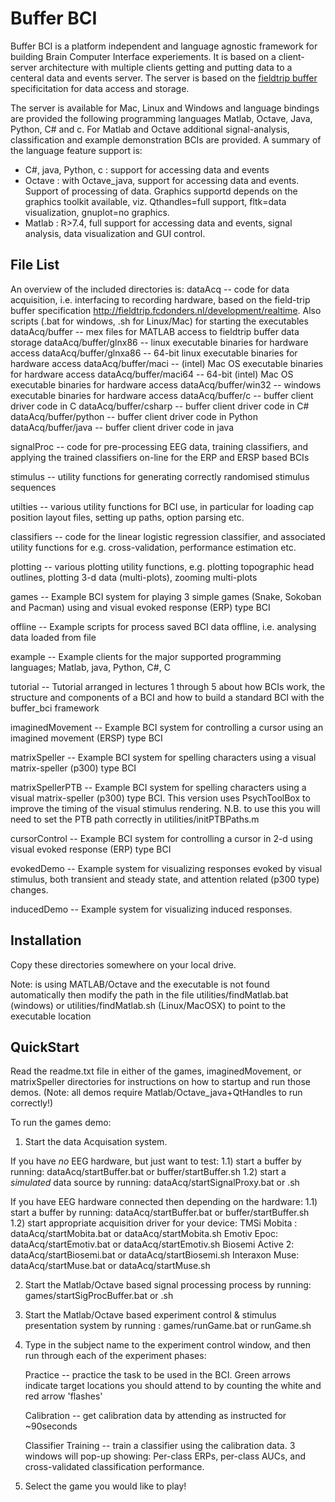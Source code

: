Buffer BCI
==========

Buffer BCI is a platform independent and language agnostic framework
for building Brain Computer Interface experiements.  It is based on a
client-server architecture with multiple clients getting and putting
data to a centeral data and events server.  The server is based on the
[fieldtrip buffer](http://fieldtrip.fcdonders.nl/development/realtime)
specificitation for data access and storage. 

The server is available for Mac, Linux and Windows and language
bindings are provided the following programming languages Matlab,
Octave, Java, Python, C\# and c.  For Matlab and Octave additional
signal-analysis, classification and example demonstration BCIs are
provided.  A summary of the language feature support is:
 * C#, java, Python, c : support for accessing data and events
 * Octave : with Octave_java, support for accessing data and events. Support of processing of data.  Graphics supportd depends on the graphics toolkit available, viz. Qthandles=full support, fltk=data visualization, gnuplot=no graphics.
 * Matlab : R>7.4, full support for accessing data and events, signal analysis, data visualization and GUI control.

File List
---------

An overview of the included directories is:
  dataAcq -- code for data acquisition, i.e. interfacing to recording hardware, based on the field-trip buffer specification <http://fieldtrip.fcdonders.nl/development/realtime>.
				 Also scripts (.bat for windows, .sh for Linux/Mac) for starting the executables
  dataAcq/buffer -- mex files for MATLAB access to fieldtrip buffer data storage
  dataAcq/buffer/glnx86 -- linux executable binaries for hardware access
  dataAcq/buffer/glnxa86 -- 64-bit linux executable binaries for hardware access
  dataAcq/buffer/maci   -- (intel) Mac OS executable binaries for hardware access
  dataAcq/buffer/maci64 -- 64-bit (intel) Mac OS executable binaries for hardware access
  dataAcq/buffer/win32  -- windows executable binaries for hardware access
  dataAcq/buffer/c      -- buffer client driver code in C
  dataAcq/buffer/csharp -- buffer client driver code in C#
  dataAcq/buffer/python -- buffer client driver code in Python
  dataAcq/buffer/java   -- buffer client driver code in java

  signalProc -- code for pre-processing EEG data, training classifiers, and applying the trained classifiers on-line for the ERP and ERSP based BCIs

  stimulus -- utility functions for generating correctly randomised stimulus sequences

  utilties -- various utility functions for BCI use, in particular for loading cap position layout files, setting up paths, option parsing etc.

  classifiers -- code for the linear logistic regression classifier, and associated utility functions for e.g. cross-validation, performance estimation etc.

  plotting -- various plotting utility functions, e.g. plotting topographic head outlines, plotting 3-d data (multi-plots), zooming multi-plots
  
  games -- Example BCI system for playing 3 simple games (Snake, Sokoban and Pacman) using and visual evoked response (ERP) type BCI

  offline -- Example scripts for process saved BCI data offline, i.e. analysing data loaded from file

  example -- Example clients for the major supported programming languages; Matlab, java, Python, C#, C

  tutorial -- Tutorial arranged in lectures 1 through 5 about how BCIs work, 
              the structure and components of a BCI and how to build a standard BCI with the buffer_bci framework
				 
  imaginedMovement -- Example BCI system for controlling a cursor using an imagined movement (ERSP) type BCI

  matrixSpeller -- Example BCI system for spelling characters using a visual matrix-speller (p300) type BCI

  matrixSpellerPTB -- Example BCI system for spelling characters using a visual matrix-speller (p300) type BCI.  This version uses PsychToolBox to improve the timing of the visual stimulus rendering.
    N.B. to use this you will need to set the PTB path correctly in utilities/initPTBPaths.m

  cursorControl -- Example BCI system for controlling a cursor in 2-d using
                             visual evoked response (ERP) type BCI

  evokedDemo -- Example system for visualizing responses evoked by visual
                            stimulus, both transient and steady state, and
                            attention related (p300 type) changes.

  inducedDemo -- Example system for visualizing induced responses.


Installation
------------

Copy these directories somewhere on your local drive.

Note: is using MATLAB/Octave and the executable is not found
automatically then modify the path in the file
utilities/findMatlab.bat (windows) or utilities/findMatlab.sh
(Linux/MacOSX) to point to the executable location


QuickStart
----------

Read the readme.txt file in either of the games, imaginedMovement, or
matrixSpeller directories for instructions on how to startup and run
those demos.  (Note: all demos require Matlab/Octave_java+QtHandles to
run correctly!)

To run the games demo:

1) Start the data Acquisation system.

 If you have *no* EEG hardware, but just want to test:
  1.1) start a buffer by running: dataAcq/startBuffer.bat or buffer/startBuffer.sh
  1.2) start a *simulated* data source by running: dataAcq/startSignalProxy.bat or .sh

 If you have EEG hardware connected then depending on the hardware:
  1.1) start a buffer by running: dataAcq/startBuffer.bat or buffer/startBuffer.sh
  1.2) start appropriate acquisition driver for your device:
  		 TMSi Mobita :       dataAcq/startMobita.bat  or  dataAcq/startMobita.sh
       Emotiv Epoc:        dataAcq/startEmotiv.bat  or  dataAcq/startEmotiv.sh
       Biosemi Active 2:   dataAcq/startBiosemi.bat or  dataAcq/startBiosemi.sh
		 Interaxon Muse:     dataAcq/startMuse.bat    or  dataAcq/startMuse.sh

2) Start the Matlab/Octave based signal processing process by running: games/startSigProcBuffer.bat or .sh

3) Start the Matlab/Octave based experiment control & stimulus presentation system by running : games/runGame.bat or runGame.sh

4) Type in the subject name to the experiment control window, and then run through each of the experiment phases: 

   Practice -- practice the task to be used in the BCI.  Green arrows indicate target locations you should attend to by counting the white and red arrow 'flashes'

   Calibration -- get calibration data by attending as instructed for ~90seconds

   Classifier Training -- train a classifier using the calibration data.  3 windows will pop-up showing: Per-class ERPs, per-class AUCs, and cross-validated classification performance.

5) Select the game you would like to play!
